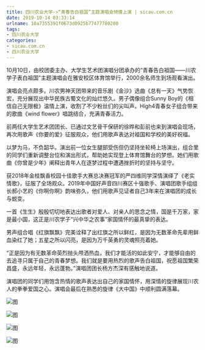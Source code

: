 ```yaml
---
title: 四川农业大学->“青春告白祖国”主题演唱会倾情上演 | sicau.com.cn
date: 2019-10-14 03:33:14
urlname: 10a7355391f0673d0925b77477780200
tags: 
- 四川农业大学
categories:
- sicau.com.cn
- 四川农业大学
---
```

10月10日，由校团委主办、大学生艺术团演唱分团承办的“青春告白祖国——川农学子表白祖国”主题演唱会在雅安校区体育馆举行，2000余名师生到场观看演出。

演唱会亮点颇多。川农男神天团带来的音乐剧《金沙》选曲《总有一天》气势恢宏，充分展现出中华民族古蜀文化的灿烂悠久。男子偶像组合Sunny Boy的《相信自己无限极》温情上演，收割了不少粉丝们的尖叫声。High4青春女子组合带来的歌曲《wind flower》唱跳结合，充满青春活力。

前两任大学生艺术团团长、已通过文艺骨干保研的徐晔和彭前也来到演唱会现场，再次用歌声《你要的爱》征服观众，他们用歌声表达对祖国和学校的美好祝福。

以梦为马，不负韶华。演出前一位女生腿部受伤但仍坚持坐轮椅上场演出，组合里的同学们重新调整台位和演出形式，帮助她实现登上体育馆舞台的梦想。她们用歌曲《你曾是少年》阐释出青年人在逐梦过程中遭遇挫折时的坚持与坚守。

获2018年金桂飘香校园十佳歌手大赛总决赛冠军的严四维同学深情演绎了《老实情歌》，征服了全场观众。2019年中国好声音四川赛区十强歌手、演唱团歌手组组长郝小艺的《你啊你啊》韵味弥久，他们用歌声见证者自己3年来在演唱团的成长与蜕变。

一首《生生》殷殷切切地表达出歌者对爱人、对亲人的思念之情，国是千万家，家是最小国，这正是川农学子“兴中华之农事”家国情怀的最真挚的表达。

男声组合唱《红旗飘飘》完美诠释了出红旗之所以鲜红，是因为无数革命先辈用鲜血染红了她；五星之所以闪亮，是因为万千英勇的灵魂照亮着她。

“正是因为有无数革命英烈抛头颅洒热血，我们才能活的如此安宁，才能够自由的去追寻只属于自己的青春梦想。我们就是要用热烈的歌声告白祖国，祝愿祖国繁荣昌盛，永远年轻，永远蓬勃。”演唱团团长杨方杰深有感触地说道。

演唱团的同学们用饱含热情的歌声表达出自己的家国情怀，用深情的旋律展现川农人的拳拳爱国之心。演唱会最后在熟悉的旋律《大中国》中顺利圆满落幕。

![图](https://news.sicau.edu.cn/__local/B/EF/29/25DBD15669D0A4F0148F8D2EB77_C50593F6_BD1C.jpg)

![图](https://news.sicau.edu.cn/__local/6/48/2E/13603393757426103C680C5125E_7F97900B_122AE.jpg)

![图](https://news.sicau.edu.cn/__local/4/21/1E/1F91E02A0B7AFF6C13094AD90C5_03BCDFC6_98A1.jpg)

![图](https://news.sicau.edu.cn/__local/A/F7/91/D427AE7588BA3AE2F7316BF05BE_6DCFEEA2_F7F6.jpg)
